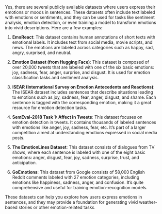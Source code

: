 Yes, there are several publicly available datasets where users express their emotions or moods in sentences. These datasets often include text labeled with emotions or sentiments, and they can be used for tasks like sentiment analysis, emotion detection, or even training a model to transform emotions into vivid descriptions. Here are a few examples:

1. **EmoReact**: This dataset contains human annotations of short texts with emotional labels. It includes text from social media, movie scripts, and news. The emotions are labeled across categories such as happy, sad, angry, surprised, and neutral.

2. **Emotion Dataset (from Hugging Face)**: This dataset is composed of over 20,000 tweets that are labeled with one of the six basic emotions: joy, sadness, fear, anger, surprise, and disgust. It is used for emotion classification tasks and sentiment analysis.

3. **ISEAR (International Survey on Emotion Antecedents and Reactions)**: The ISEAR dataset includes sentences that describe situations leading to emotions such as joy, sadness, fear, anger, disgust, and shame. Each sentence is tagged with the corresponding emotion, making it a great resource for emotion detection tasks.

4. **SemEval-2018 Task 1: Affect in Tweets**: This dataset focuses on emotion detection in tweets. It contains thousands of labeled sentences with emotions like anger, joy, sadness, fear, etc. It’s part of a larger competition aimed at understanding emotions expressed in social media posts.

5. **The EmotionLines Dataset**: This dataset consists of dialogues from TV shows, where each sentence is labeled with one of the eight basic emotions: anger, disgust, fear, joy, sadness, surprise, trust, and anticipation.

6. **GoEmotions**: This dataset from Google consists of 58,000 English Reddit comments labeled with 27 emotion categories, including emotions like happiness, sadness, anger, and confusion. It’s quite comprehensive and useful for training emotion-recognition models.

These datasets can help you explore how users express emotions in sentences, and they may provide a foundation for generating vivid weather-based stories or other emotion-related tasks.
